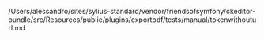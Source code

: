 /Users/alessandro/sites/sylius-standard/vendor/friendsofsymfony/ckeditor-bundle/src/Resources/public/plugins/exportpdf/tests/manual/tokenwithouturl.md